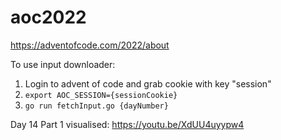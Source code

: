 # aoc2022
https://adventofcode.com/2022/about

To use input downloader:
1. Login to advent of code and grab cookie with key "session"
2. ```export AOC_SESSION={sessionCookie}```
3. ```go run fetchInput.go {dayNumber}```

Day 14 Part 1 visualised:
https://youtu.be/XdUU4uyypw4
